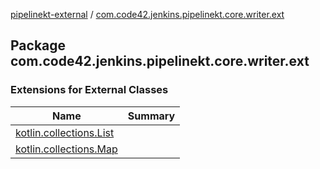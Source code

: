 [pipelinekt-external](../index.md) / [com.code42.jenkins.pipelinekt.core.writer.ext](./index.md)

## Package com.code42.jenkins.pipelinekt.core.writer.ext

### Extensions for External Classes

| Name | Summary |
|---|---|
| [kotlin.collections.List](kotlin.collections.-list/index.md) |  |
| [kotlin.collections.Map](kotlin.collections.-map/index.md) |  |

